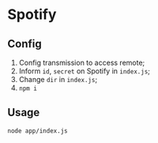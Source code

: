 # Spotify

## Config

1. Config transmission to access remote;
2. Inform `id`, `secret` on Spotify in `index.js`;
3. Change `dir` in `index.js`; 
4. `npm i`

## Usage

```
node app/index.js
```


